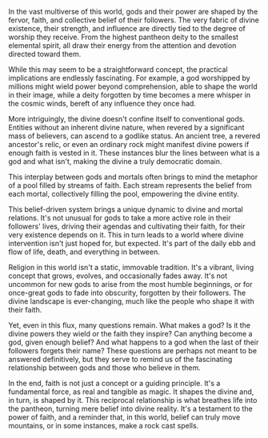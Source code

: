 In the vast multiverse of this world, gods and their power are shaped by the fervor, faith, and collective belief of their followers. The very fabric of divine existence, their strength, and influence are directly tied to the degree of worship they receive. From the highest pantheon deity to the smallest elemental spirit, all draw their energy from the attention and devotion directed toward them.

While this may seem to be a straightforward concept, the practical implications are endlessly fascinating. For example, a god worshipped by millions might wield power beyond comprehension, able to shape the world in their image, while a deity forgotten by time becomes a mere whisper in the cosmic winds, bereft of any influence they once had.

More intriguingly, the divine doesn't confine itself to conventional gods. Entities without an inherent divine nature, when revered by a significant mass of believers, can ascend to a godlike status. An ancient tree, a revered ancestor's relic, or even an ordinary rock might manifest divine powers if enough faith is vested in it. These instances blur the lines between what is a god and what isn't, making the divine a truly democratic domain.

This interplay between gods and mortals often brings to mind the metaphor of a pool filled by streams of faith. Each stream represents the belief from each mortal, collectively filling the pool, empowering the divine entity.

This belief-driven system brings a unique dynamic to divine and mortal relations. It's not unusual for gods to take a more active role in their followers' lives, driving their agendas and cultivating their faith, for their very existence depends on it. This in turn leads to a world where divine intervention isn't just hoped for, but expected. It's part of the daily ebb and flow of life, death, and everything in between.

Religion in this world isn't a static, immovable tradition. It's a vibrant, living concept that grows, evolves, and occasionally fades away. It's not uncommon for new gods to arise from the most humble beginnings, or for once-great gods to fade into obscurity, forgotten by their followers. The divine landscape is ever-changing, much like the people who shape it with their faith.

Yet, even in this flux, many questions remain. What makes a god? Is it the divine powers they wield or the faith they inspire? Can anything become a god, given enough belief? And what happens to a god when the last of their followers forgets their name? These questions are perhaps not meant to be answered definitively, but they serve to remind us of the fascinating relationship between gods and those who believe in them.

In the end, faith is not just a concept or a guiding principle. It's a fundamental force, as real and tangible as magic. It shapes the divine and, in turn, is shaped by it. This reciprocal relationship is what breathes life into the pantheon, turning mere belief into divine reality. It's a testament to the power of faith, and a reminder that, in this world, belief can truly move mountains, or in some instances, make a rock cast spells.